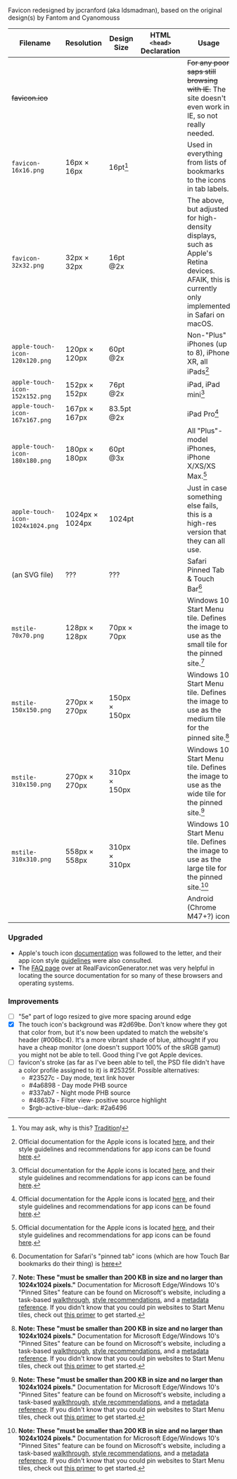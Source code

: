 Favicon redesigned by jpcranford (aka ldsmadman), based on the original design(s) by Fantom and Cyanomouss

Filename                         | Resolution      | Design Size   | HTML `<head>` Declaration | Usage
---------------------------------|-----------------|---------------|---------------------------|--------------------------------------------------------------------------------------------------------------------------------------------------------------------------------------------
~~favicon.ico~~                  |                 |               |                           | ~~For any poor saps still browsing with IE.~~ The site doesn't even work in IE, so not really needed.
`favicon-16x16.png`              | 16px × 16px     | 16pt[^1]      |                           | Used in everything from lists of bookmarks to the icons in tab labels.
`favicon-32x32.png`              | 32px × 32px     | 16pt @2x      |                           | The above, but adjusted for high-density displays, such as Apple's Retina devices. AFAIK, this is currently only implemented in Safari on macOS.
`apple-touch-icon-120x120.png`   | 120px × 120px   | 60pt @2x      |                           | Non-"Plus" iPhones (up to 8), iPhone XR, all iPads[^2]
`apple-touch-icon-152x152.png`   | 152px × 152px   | 76pt @2x      |                           | iPad, iPad mini[^2]
`apple-touch-icon-167x167.png`   | 167px × 167px   | 83.5pt @2x    |                           | iPad Pro[^2]
`apple-touch-icon-180x180.png`   | 180px × 180px   | 60pt @3x      |                           | All "Plus"-model iPhones, iPhone X/XS/XS Max.[^2]
`apple-touch-icon-1024x1024.png` | 1024px × 1024px | 1024pt        |                           | Just in case something else fails, this is a high-res version that they can all use. <!-- QUESTION: Is this one really necessary? -->
(an SVG file)                    | ???             | ???           |                           | Safari Pinned Tab & Touch Bar[^3]
`mstile-70x70.png`               | 128px × 128px   | 70px × 70px   |                           | Windows 10 Start Menu tile. Defines the image to use as the small tile for the pinned site.[^4] <!-- COMBAK: Test these as PNG, use alternative if needed to keep file size under spec. -->
`mstile-150x150.png`             | 270px × 270px   | 150px × 150px |                           | Windows 10 Start Menu tile. Defines the image to use as the medium tile for the pinned site.[^4]
`mstile-310x150.png`             | 270px × 270px   | 310px × 150px |                           | Windows 10 Start Menu tile. Defines the image to use as the wide tile for the pinned site.[^4]
`mstile-310x310.png`             | 558px × 558px   | 310px × 310px |                           | Windows 10 Start Menu tile. Defines the image to use as the large tile for the pinned site.[^4]
                                 |                 |               |                           | Android (Chrome M47+?) icon

<!-- TODO: Add another column listing the HTML declaration to use. -->

[^1]: You may ask, why is this? [Tradition](https://youtu.be/kDtabTufxao)!

[^2]: Official documentation for the Apple icons is located [here](https://developer.apple.com/library/archive/documentation/AppleApplications/Reference/SafariWebContent/ConfiguringWebApplications/ConfiguringWebApplications.html#//apple_ref/doc/uid/TP40002051-CH3-SW6), and their style guidelines and recommendations for app icons can be found [here](https://developer.apple.com/design/human-interface-guidelines/ios/icons-and-images/app-icon/).

[^3]: Documentation for Safari's "pinned tab" icons (which are how Touch Bar bookmarks do their thing) is [here](https://developer.apple.com/library/archive/documentation/AppleApplications/Reference/SafariWebContent/pinnedTabs/pinnedTabs.html#//apple_ref/doc/uid/TP40002051-CH18-SW1)

[^4]: **Note: These "must be smaller than 200 KB in size and no larger than 1024x1024 pixels."** Documentation for Microsoft Edge/Windows 10's "Pinned Sites" feature can be found on Microsoft's website, including a task-based [walkthrough](https://docs.microsoft.com/en-us/previous-versions/windows/internet-explorer/ie-developer/dev-guides/bg183312%28v=vs.85%29?redirectedfrom=MSDN), [style recommendations](http://msdn.microsoft.com/en-us/library/ie/dn455106%28v=vs.85%29.aspx), and a [metadata reference](https://docs.microsoft.com/en-us/previous-versions/windows/internet-explorer/ie-developer/platform-apis/dn255024%28v=vs.85%29). If you didn't know that you could pin websites to Start Menu tiles, check out [this primer](https://www.lifewire.com/pin-web-page-to-windows-10-start-menu-4103663) to get started.

### Upgraded
<!-- REVIEW: Remove task marks before final commit pre-pull-request -->
- Apple's touch icon [documentation](https://developer.apple.com/library/archive/documentation/AppleApplications/Reference/SafariWebContent/ConfiguringWebApplications/ConfiguringWebApplications.html#//apple_ref/doc/uid/TP40002051-CH3-SW6) was followed to the letter, and their app icon style [guidelines](https://developer.apple.com/design/human-interface-guidelines/ios/icons-and-images/app-icon/) were also consulted.
- The [FAQ page](https://realfavicongenerator.net/faq) over at RealFaviconGenerator.net was very helpful in locating the source documentation for so many of these browsers and operating systems.

### Improvements
<!-- NB: Until marked as "completed," these are just ideas. -->
- [ ] "5e" part of logo resized to give more spacing around edge
- [x] The touch icon's background was #2d69be. Don't know where they got that color from, but it's now been updated to match the website's header (#006bc4). It's a more vibrant shade of blue, althought if you have a cheap monitor (one doesn't support 100% of the sRGB gamut) you might not be able to tell. Good thing I've got Apple devices.
- [ ] favicon's stroke (as far as I've been able to tell, the PSD file didn't have a color profile assigned to it) is #25325f. <!-- QUESTION: Is this even anywhere on the site? --> Possible alternatives:
  - #23527c - Day mode, text link hover
  - #4a6898 - Day mode PHB source
  - #337ab7 - Night mode PHB source
  - #48637a - Filter view- positive source highlight
  - $rgb-active-blue--dark: #2a6496

